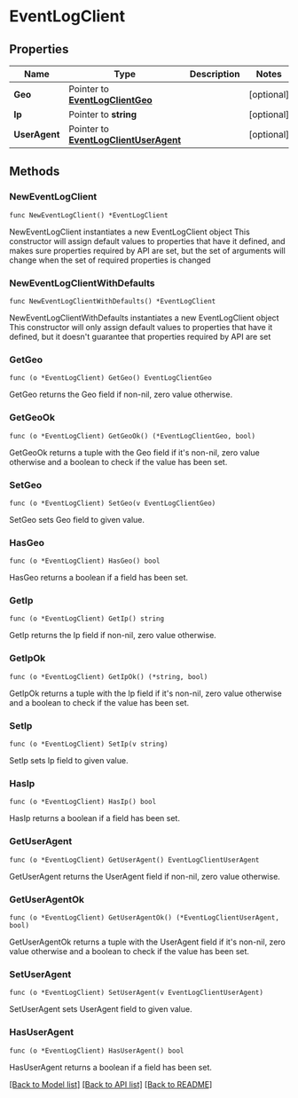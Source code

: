 # EventLogClient

## Properties

Name | Type | Description | Notes
------------ | ------------- | ------------- | -------------
**Geo** | Pointer to [**EventLogClientGeo**](EventLog_client_geo.md) |  | [optional] 
**Ip** | Pointer to **string** |  | [optional] 
**UserAgent** | Pointer to [**EventLogClientUserAgent**](EventLog_client_userAgent.md) |  | [optional] 

## Methods

### NewEventLogClient

`func NewEventLogClient() *EventLogClient`

NewEventLogClient instantiates a new EventLogClient object
This constructor will assign default values to properties that have it defined,
and makes sure properties required by API are set, but the set of arguments
will change when the set of required properties is changed

### NewEventLogClientWithDefaults

`func NewEventLogClientWithDefaults() *EventLogClient`

NewEventLogClientWithDefaults instantiates a new EventLogClient object
This constructor will only assign default values to properties that have it defined,
but it doesn't guarantee that properties required by API are set

### GetGeo

`func (o *EventLogClient) GetGeo() EventLogClientGeo`

GetGeo returns the Geo field if non-nil, zero value otherwise.

### GetGeoOk

`func (o *EventLogClient) GetGeoOk() (*EventLogClientGeo, bool)`

GetGeoOk returns a tuple with the Geo field if it's non-nil, zero value otherwise
and a boolean to check if the value has been set.

### SetGeo

`func (o *EventLogClient) SetGeo(v EventLogClientGeo)`

SetGeo sets Geo field to given value.

### HasGeo

`func (o *EventLogClient) HasGeo() bool`

HasGeo returns a boolean if a field has been set.

### GetIp

`func (o *EventLogClient) GetIp() string`

GetIp returns the Ip field if non-nil, zero value otherwise.

### GetIpOk

`func (o *EventLogClient) GetIpOk() (*string, bool)`

GetIpOk returns a tuple with the Ip field if it's non-nil, zero value otherwise
and a boolean to check if the value has been set.

### SetIp

`func (o *EventLogClient) SetIp(v string)`

SetIp sets Ip field to given value.

### HasIp

`func (o *EventLogClient) HasIp() bool`

HasIp returns a boolean if a field has been set.

### GetUserAgent

`func (o *EventLogClient) GetUserAgent() EventLogClientUserAgent`

GetUserAgent returns the UserAgent field if non-nil, zero value otherwise.

### GetUserAgentOk

`func (o *EventLogClient) GetUserAgentOk() (*EventLogClientUserAgent, bool)`

GetUserAgentOk returns a tuple with the UserAgent field if it's non-nil, zero value otherwise
and a boolean to check if the value has been set.

### SetUserAgent

`func (o *EventLogClient) SetUserAgent(v EventLogClientUserAgent)`

SetUserAgent sets UserAgent field to given value.

### HasUserAgent

`func (o *EventLogClient) HasUserAgent() bool`

HasUserAgent returns a boolean if a field has been set.


[[Back to Model list]](../README.md#documentation-for-models) [[Back to API list]](../README.md#documentation-for-api-endpoints) [[Back to README]](../README.md)


